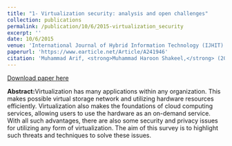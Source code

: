 ```yaml
---
title: "1- Virtualization security: analysis and open challenges"
collection: publications
permalink: /publication/10/6/2015-virtualization_security
excerpt: ''
date: 10/6/2015
venue: 'International Journal of Hybrid Information Technology (IJHIT)'
paperurl: 'https://www.earticle.net/Article/A241946'
citation: 'Muhammad Arif, <strong>Muhammad Haroon Shakeel,</strong> (2015). Virtualization security: analysis and open challenges. <i>International Journal of Hybrid Information Technology (IJHIT)</i>. 8(2).'
---
```


<a href='https://pdfs.semanticscholar.org/e750/ffcb54ab10582f34b93c62b1147c238ea6c2.pdf'>Download paper here</a>

<strong>Abstract:</strong>Virtualization has many applications within any organization. This makes possible virtual storage network and utilizing hardware resources efficiently. Virtualization also makes the foundations of cloud computing services, allowing users to use the hardware as an on-demand service. With all such advantages, there are also some security and privacy issues for utilizing any form of virtualization. The aim of this survey is to highlight such threats and techniques to solve these issues.
